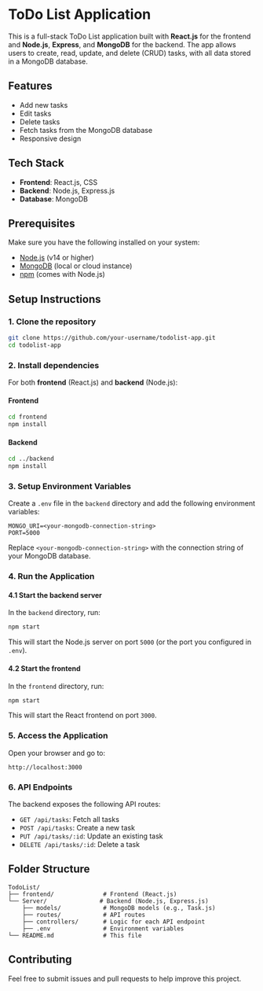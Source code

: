 # ToDo List Application

This is a full-stack ToDo List application built with **React.js** for the frontend and **Node.js**, **Express**, and **MongoDB** for the backend. The app allows users to create, read, update, and delete (CRUD) tasks, with all data stored in a MongoDB database.

## Features

- Add new tasks
- Edit tasks
- Delete tasks
- Fetch tasks from the MongoDB database
- Responsive design

## Tech Stack

- **Frontend**: React.js, CSS
- **Backend**: Node.js, Express.js
- **Database**: MongoDB

## Prerequisites

Make sure you have the following installed on your system:

- [Node.js](https://nodejs.org/) (v14 or higher)
- [MongoDB](https://www.mongodb.com/) (local or cloud instance)
- [npm](https://www.npmjs.com/) (comes with Node.js)

## Setup Instructions

### 1. Clone the repository

```bash
git clone https://github.com/your-username/todolist-app.git
cd todolist-app
```

### 2. Install dependencies

For both **frontend** (React.js) and **backend** (Node.js):

#### Frontend

```bash
cd frontend
npm install
```

#### Backend

```bash
cd ../backend
npm install
```

### 3. Setup Environment Variables

Create a `.env` file in the `backend` directory and add the following environment variables:

```
MONGO_URI=<your-mongodb-connection-string>
PORT=5000
```

Replace `<your-mongodb-connection-string>` with the connection string of your MongoDB database.

### 4. Run the Application

#### 4.1 Start the backend server

In the `backend` directory, run:

```bash
npm start
```

This will start the Node.js server on port `5000` (or the port you configured in `.env`).

#### 4.2 Start the frontend

In the `frontend` directory, run:

```bash
npm start
```

This will start the React frontend on port `3000`.

### 5. Access the Application

Open your browser and go to:

```
http://localhost:3000
```

### 6. API Endpoints

The backend exposes the following API routes:

- `GET /api/tasks`: Fetch all tasks
- `POST /api/tasks`: Create a new task
- `PUT /api/tasks/:id`: Update an existing task
- `DELETE /api/tasks/:id`: Delete a task

## Folder Structure

```
TodoList/
├── frontend/              # Frontend (React.js)
└── Server/               # Backend (Node.js, Express.js)
    ├── models/            # MongoDB models (e.g., Task.js)
    ├── routes/            # API routes
    ├── controllers/       # Logic for each API endpoint
    ├── .env               # Environment variables
└── README.md              # This file
```

## Contributing

Feel free to submit issues and pull requests to help improve this project.
